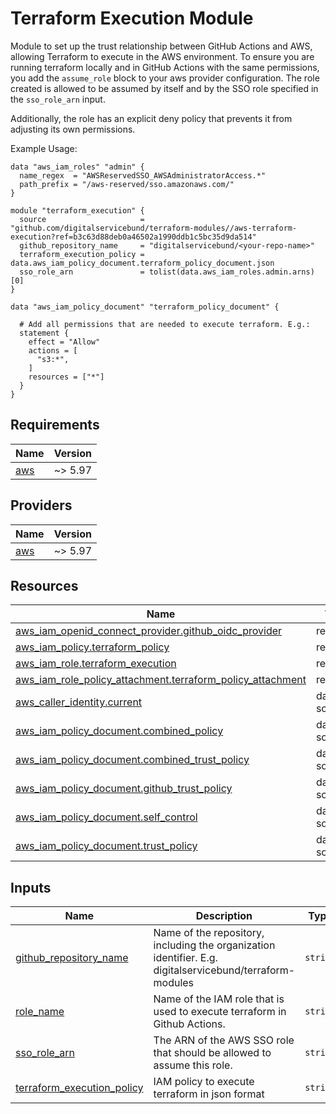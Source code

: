 # Terraform Execution Module

Module to set up the trust relationship between GitHub Actions and AWS, allowing Terraform to execute in the AWS
environment. To ensure you are running terraform locally and in GitHub Actions with the same permissions, you add the
`assume_role` block to your aws provider configuration.
The role created is allowed to be assumed by itself and by the SSO role specified in the `sso_role_arn` input.

Additionally, the role has an explicit deny policy that prevents it from adjusting its own permissions.

Example Usage:

```hcl
data "aws_iam_roles" "admin" {
  name_regex  = "AWSReservedSSO_AWSAdministratorAccess.*"
  path_prefix = "/aws-reserved/sso.amazonaws.com/"
}

module "terraform_execution" {
  source                     = "github.com/digitalservicebund/terraform-modules//aws-terraform-execution?ref=b3c63d88deb0a46502a1990ddb1c5bc35d9da514"
  github_repository_name     = "digitalservicebund/<your-repo-name>"
  terraform_execution_policy = data.aws_iam_policy_document.terraform_policy_document.json
  sso_role_arn               = tolist(data.aws_iam_roles.admin.arns)[0]
}

data "aws_iam_policy_document" "terraform_policy_document" {

  # Add all permissions that are needed to execute terraform. E.g.:
  statement {
    effect = "Allow"
    actions = [
      "s3:*",
    ]
    resources = ["*"]
  }
}
```

<!-- BEGIN_TF_DOCS -->
## Requirements

| Name | Version |
|------|---------|
| <a name="requirement_aws"></a> [aws](#requirement\_aws) | ~> 5.97 |

## Providers

| Name | Version |
|------|---------|
| <a name="provider_aws"></a> [aws](#provider\_aws) | ~> 5.97 |

## Resources

| Name | Type |
|------|------|
| [aws_iam_openid_connect_provider.github_oidc_provider](https://registry.terraform.io/providers/hashicorp/aws/latest/docs/resources/iam_openid_connect_provider) | resource |
| [aws_iam_policy.terraform_policy](https://registry.terraform.io/providers/hashicorp/aws/latest/docs/resources/iam_policy) | resource |
| [aws_iam_role.terraform_execution](https://registry.terraform.io/providers/hashicorp/aws/latest/docs/resources/iam_role) | resource |
| [aws_iam_role_policy_attachment.terraform_policy_attachment](https://registry.terraform.io/providers/hashicorp/aws/latest/docs/resources/iam_role_policy_attachment) | resource |
| [aws_caller_identity.current](https://registry.terraform.io/providers/hashicorp/aws/latest/docs/data-sources/caller_identity) | data source |
| [aws_iam_policy_document.combined_policy](https://registry.terraform.io/providers/hashicorp/aws/latest/docs/data-sources/iam_policy_document) | data source |
| [aws_iam_policy_document.combined_trust_policy](https://registry.terraform.io/providers/hashicorp/aws/latest/docs/data-sources/iam_policy_document) | data source |
| [aws_iam_policy_document.github_trust_policy](https://registry.terraform.io/providers/hashicorp/aws/latest/docs/data-sources/iam_policy_document) | data source |
| [aws_iam_policy_document.self_control](https://registry.terraform.io/providers/hashicorp/aws/latest/docs/data-sources/iam_policy_document) | data source |
| [aws_iam_policy_document.trust_policy](https://registry.terraform.io/providers/hashicorp/aws/latest/docs/data-sources/iam_policy_document) | data source |

## Inputs

| Name | Description | Type | Default | Required |
|------|-------------|------|---------|:--------:|
| <a name="input_github_repository_name"></a> [github\_repository\_name](#input\_github\_repository\_name) | Name of the repository, including the organization identifier. E.g. digitalservicebund/terraform-modules | `string` | n/a | yes |
| <a name="input_role_name"></a> [role\_name](#input\_role\_name) | Name of the IAM role that is used to execute terraform in Github Actions. | `string` | `"terraform-execution"` | no |
| <a name="input_sso_role_arn"></a> [sso\_role\_arn](#input\_sso\_role\_arn) | The ARN of the AWS SSO role that should be allowed to assume this role. | `string` | `null` | no |
| <a name="input_terraform_execution_policy"></a> [terraform\_execution\_policy](#input\_terraform\_execution\_policy) | IAM policy to execute terraform in json format | `string` | n/a | yes |
<!-- END_TF_DOCS -->
